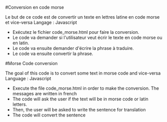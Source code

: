 #Conversion en code morse  

Le but de ce code est de convertir un texte en lettres latine en code morse et vice-versa 
Langage : Javascript 

- Exécutez le fichier code_morse.html pour faire la conversion. 
- Le code va demander si l'utilisateur veut écrir le texte en code morse ou en latin.
- Le code va ensuite demander d'écrire la phrase à traduire. 
- Le code va ensuite convertir la phrase.

#Morse Code conversion 

The goal of this code is to convert some text in morse code and vice-versa 
Language : Javascript 

- Execute the file code_morse.html in order to make the conversion.  The messages are written in french
- The code will ask the user if the text will be in morse code or latin letters.
- Then, the user will be asked to write the sentence for translation
- The code will convert the sentence 

